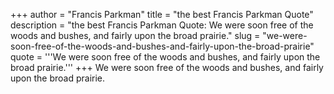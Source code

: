+++
author = "Francis Parkman"
title = "the best Francis Parkman Quote"
description = "the best Francis Parkman Quote: We were soon free of the woods and bushes, and fairly upon the broad prairie."
slug = "we-were-soon-free-of-the-woods-and-bushes-and-fairly-upon-the-broad-prairie"
quote = '''We were soon free of the woods and bushes, and fairly upon the broad prairie.'''
+++
We were soon free of the woods and bushes, and fairly upon the broad prairie.
